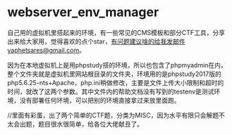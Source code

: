 # webserver_env_manager
自己用的虚拟机里搭起来的环境，有一些常见的CMS模板和部分CTF工具，分享出来给大家用，觉得喜欢的点个star，有问题建议啥的给我发邮件yaphetsares@gmail.com。

因为在本地虚拟机上是用phpstudy搭的环境，所以也包含了phpmyadmin在内，整个文件夹就是虚拟机里网站根目录的文件夹，环境用的是phpstudy2017版的php5.6.25-nts+Apache，php.ini稍做修改，主要是文件上传大小限制和超时的时间，就改了这两个参数。其中文件内的帮助文档没有写到的testenv是测试环境，没有部署任何环境，可以把别的环境直接拿过来放里面跑。

//里面有彩蛋，出了两个简单的CTF题，分类为MISC，因为水平有限只会解题不太会出题，题目很水很简单，给各位大佬献丑了。
